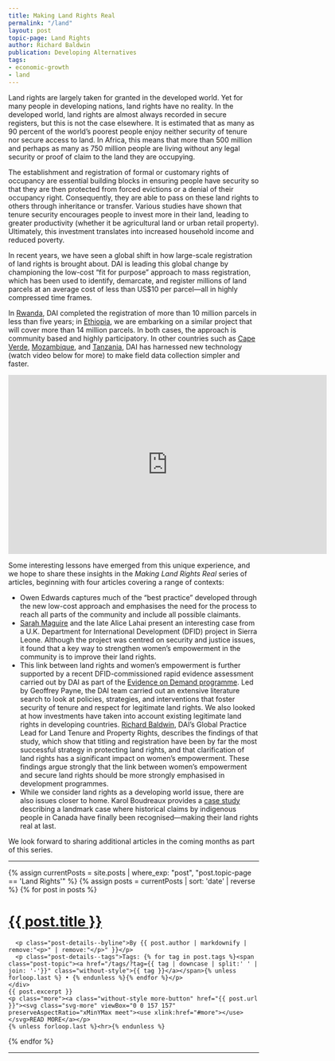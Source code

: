 ```yaml
---
title: Making Land Rights Real
permalink: "/land"
layout: post
topic-page: Land Rights
author: Richard Baldwin
publication: Developing Alternatives
tags:
- economic-growth
- land
---
```


Land rights are largely taken for granted in the developed world. Yet for many people in developing nations, land rights have no reality. In the developed world, land rights are almost always recorded in secure registers, but this is not the case elsewhere. It is estimated that as many as 90 percent of the world’s poorest people enjoy neither security of tenure nor secure access to land. In Africa, this means that more than 500 million and perhaps as many as 750 million people are living without any legal security or proof of claim to the land they are occupying. 




The establishment and registration of formal or customary rights of occupancy are essential building blocks in ensuring people have security so that they are then protected from forced evictions or a denial of their occupancy right. Consequently, they are able to pass on these land rights to others through inheritance or transfer. Various studies have shown that tenure security encourages people to invest more in their land, leading to greater productivity (whether it be agricultural land or urban retail property). Ultimately, this investment translates into increased household income and reduced poverty. 

In recent years, we have seen a global shift in how large-scale registration of land rights is brought about. DAI is leading this global change by championing the low-cost “fit for purpose” approach to mass registration, which has been used to identify, demarcate, and register millions of land parcels at an average cost of less than US$10 per parcel—all in highly compressed time frames. 

In [Rwanda](https://www.dai.com/our-work/projects/rwanda-support-land-tenure-regularisation), DAI completed the registration of more than 10 million parcels in less than five years; in [Ethiopia](https://www.dai.com/our-work/projects/ethiopia-land-investment-transformation-lift), we are embarking on a similar project that will cover more than 14 million parcels. In both cases, the approach is community based and highly participatory. In other countries such as [Cape Verde](https://www.dai.com/our-work/projects/cape-verde-preparation-comprehensive-field-operations-manual-and-completing), [Mozambique](https://www.dai.com/our-work/projects/mozambique-consultancy-and-technical-assistance-mca-mozambique-land-component), and [Tanzania](https://www.dai.com/our-work/projects/tanzania-feed-future-tanzania-land-tenure-assistance-lta), DAI has harnessed new technology (watch video below for more) to make field data collection simpler and faster. 

<iframe src="https://player.vimeo.com/video/206238160" width="640" height="360" frameborder="0" webkitallowfullscreen mozallowfullscreen allowfullscreen></iframe>

Some interesting lessons have emerged from this unique experience, and we hope to share these insights in the *Making Land Rights Real* series of articles, beginning with four articles covering a range of contexts: 

* Owen Edwards captures much of the “best practice” developed through the new low-cost approach and emphasises the need for the process to reach all parts of the community and include all possible claimants.
* [Sarah Maguire](https://www.dai.com/who-we-are/our-team/sarah-maguire) and the late Alice Lahai present an interesting case from a U.K. Department for International Development (DFID) project in Sierra Leone. Although the project was centred on security and justice issues, it found that a key way to strengthen women’s empowerment in the community is to improve their land rights. 
* This link between land rights and women’s empowerment is further supported by a recent DFID-commissioned rapid evidence assessment carried out by DAI as part of the [Evidence on Demand programme](https://www.dai.com/our-work/projects/worldwide-evidence-demand-core-services). Led by Geoffrey Payne, the DAI team carried out an extensive literature search to look at policies, strategies, and interventions that foster security of tenure and respect for legitimate land rights. We also looked at how investments have taken into account existing legitimate land rights in developing countries. [Richard Baldwin](https://www.dai.com/who-we-are/our-team/richard-baldwin), DAI’s Global Practice Lead for Land Tenure and Property Rights, describes the findings of that study, which show that titling and registration have been by far the most successful strategy in protecting land rights, and that clarification of land rights has a significant impact on women’s empowerment. These findings argue strongly that the link between women’s empowerment and secure land rights should be more strongly emphasised in development programmes.
* While we consider land rights as a developing world issue, there are also issues closer to home. Karol Boudreaux provides a [case study](http://dai-global-developments.com/articles/the-law-of-the-land-recent-cases-show-legal-support-for-local-people/) describing a landmark case where historical claims by indigenous people in Canada have finally been recognised—making their land rights real at last. 

We look forward to sharing additional articles in the coming months as part of this series.

<hr>

<div class="home grid">
  {% assign currentPosts = site.posts | where_exp: "post", "post.topic-page == 'Land Rights'" %}
  {% assign posts = currentPosts | sort: 'date' | reverse %}
  {% for post in posts %}
  <div class="post grid-item {% for tag in post.tags %}{{ tag | slugify }} {% endfor %}">
    <a href="{{ post.url }}" class="no-style"><h1 class="post-title">{{ post.title }}</h1></a>
    <div class="post-details">
      <!-- <p class="post-details--date">{{ post.date | date: "%b %-d, %Y" }}</p>
      <p class="post-details--byline">{% if post.author %}By <a href="#" class="without-style">{{ post.author }}</a>{% endif %}</p> -->

      <p class="post-details--byline">By {{ post.author | markdownify | remove:"<p>" | remove:"</p>" }}</p>
      <p class="post-details--tags">Tags: {% for tag in post.tags %}<span class="post-topic"><a href="/tags/?tag={{ tag | downcase | split:' ' | join: '-'}}" class="without-style">{{ tag }}</a></span>{% unless forloop.last %} • {% endunless %}{% endfor %}</p>
    </div>
    {{ post.excerpt }}
    <p class="more"><a class="without-style more-button" href="{{ post.url }}"><svg class="svg-more" viewBox="0 0 157 157" preserveAspectRatio="xMinYMax meet"><use xlink:href="#more"></use></svg>READ MORE</a></p>
    {% unless forloop.last %}<hr>{% endunless %}
  </div>
  {% endfor %}
  <hr>
</div>
